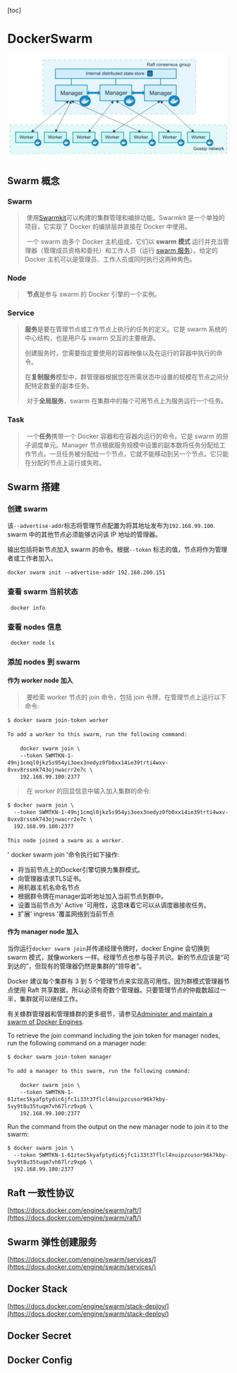 [toc]

# DockerSwarm

![swarm-diagram](img/swarm-diagram.png)

## Swarm 概念

### Swarm

> ​	使用[Swarmkit](https://github.com/moby/swarmkit)可以构建的集群管理和编排功能。Swarmkit 是一个单独的项目，它实现了 Docker 的编排层并直接在 Docker 中使用。
>
> ​	一个 swarm 由多个 Docker 主机组成，它们以 **swarm 模式** 运行并充当管理器（管理成员资格和委托）和工作人员（运行 [swarm 服务](https://docs.docker.com/engine/swarm/key-concepts/#services-and-tasks)）。给定的 Docker 主机可以是管理员、工作人员或同时执行这两种角色。

### Node

> ​	**节点**是参与 swarm 的 Docker 引擎的一个实例。

### Service

> ​	**服务**是要在管理节点或工作节点上执行的任务的定义。它是 swarm 系统的中心结构，也是用户与 swarm 交互的主要根源。
>
> ​	创建服务时，您需要指定要使用的容器映像以及在运行的容器中执行的命令。
>
> ​	在**复制服务**模型中，群管理器根据您在所需状态中设置的规模在节点之间分配特定数量的副本任务。
>
> ​	对于**全局服务**，swarm 在集群中的每个可用节点上为服务运行一个任务。

### Task

> ​	一个**任务**携带一个 Docker 容器和在容器内运行的命令。它是 swarm 的原子调度单元。Manager 节点根据服务规模中设置的副本数将任务分配给工作节点。一旦任务被分配给一个节点，它就不能移动到另一个节点。它只能在分配的节点上运行或失败。

## Swarm 搭建

### 创建 swarm

该`--advertise-addr`标志将管理节点配置为将其地址发布为`192.168.99.100`. swarm 中的其他节点必须能够访问该 IP 地址的管理器。

输出包括将新节点加入 swarm 的命令。根据`--token` 标志的值，节点将作为管理者或工作者加入。

```shell
docker swarm init --advertise-addr 192.168.200.151
```

### 查看 swarm 当前状态

```shell
 docker info
```

### 查看 nodes 信息

```shell
 docker node ls
```

### 添加 nodes 到 swarm

#### 作为 worker node 加入

> ​	要检索 worker 节点的 join 命令，包括 join 令牌，在管理节点上运行以下命令:

```shell
$ docker swarm join-token worker

To add a worker to this swarm, run the following command:

    docker swarm join \
    --token SWMTKN-1-49nj1cmql0jkz5s954yi3oex3nedyz0fb0xx14ie39trti4wxv-8vxv8rssmk743ojnwacrr2e7c \
    192.168.99.100:2377
```

> ​	在 worker 的回显信息中输入加入集群的命令:

```shell
$ docker swarm join \
  --token SWMTKN-1-49nj1cmql0jkz5s954yi3oex3nedyz0fb0xx14ie39trti4wxv-8vxv8rssmk743ojnwacrr2e7c \
  192.168.99.100:2377

This node joined a swarm as a worker.
```

' docker swarm join '命令执行如下操作:

- 将当前节点上的Docker引擎切换为集群模式。
- 向管理器请求TLS证书。
- 用机器主机名命名节点
- 根据群令牌在manager监听地址加入当前节点到群中。
- 设置当前节点为' Active '可用性，这意味着它可以从调度器接收任务。
- 扩展' ingress '覆盖网络到当前节点

#### 作为 manager node 加入

当你运行`docker swarm join`并传递经理令牌时，docker Engine 会切换到 swarm 模式，就像workers 一样。经理节点也参与筏子共识。新的节点应该是“可到达的”，但现有的管理器仍然是集群的“领导者”。

Docker 建议每个集群有 3 到 5 个管理节点来实现高可用性。因为群模式管理器节点使用 Raft 共享数据，所以必须有奇数个管理器。只要管理节点的仲裁数超过一半，集群就可以继续工作。

有关蜂群管理器和管理蜂群的更多细节，请参见[Administer and maintain a swarm of Docker Engines](https://docs.docker.com/engine/swarm/admin_guide/).

To retrieve the join command including the join token for manager nodes, run the following command on a manager node:

```
$ docker swarm join-token manager

To add a manager to this swarm, run the following command:

    docker swarm join \
    --token SWMTKN-1-61ztec5kyafptydic6jfc1i33t37flcl4nuipzcusor96k7kby-5vy9t8u35tuqm7vh67lrz9xp6 \
    192.168.99.100:2377
```

Run the command from the output on the new manager node to join it to the swarm:

```shell
$ docker swarm join \
  --token SWMTKN-1-61ztec5kyafptydic6jfc1i33t37flcl4nuipzcusor96k7kby-5vy9t8u35tuqm7vh67lrz9xp6 \
  192.168.99.100:2377
```

## Raft 一致性协议

[https://docs.docker.com/engine/swarm/raft/](https://docs.docker.com/engine/swarm/raft/)

## Swarm 弹性创建服务

[https://docs.docker.com/engine/swarm/services/](https://docs.docker.com/engine/swarm/services/)

## Docker Stack

[https://docs.docker.com/engine/swarm/stack-deploy/](https://docs.docker.com/engine/swarm/stack-deploy/)

## Docker Secret



## Docker Config

